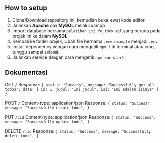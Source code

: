 ## How to setup

1. Clone/Download repository ini, kemudian buka lewat kode editor.
2. Jalankan **Apache** dan **MySQL** melalui xampp
3. Import database bernama `pelatihan_itc_fe_todo.sql` yang berada pada projek ini ke dalam **MySQL**
4. Kembali ke folder projek, Ubah file bernama `.env.example` menjadi `.env`
5. Install dependency dengan cara mengetik `npm i` di terminal atau cmd, tunggu sampai selesai.
6. Jalankan service dengan cara mengetik `npm run start`

## Dokumentasi

GET `/`
Response:
`{
  status: "Success",
  message: "Successfully get all todos',
  data: [
    id: 1,
    judul: "Ini judul",
    isi: "Ini adalah isinya"
  ]
}`

POST `/`
Content-type: application/json
Response:
`{
  status: "Success",
  message: "Successfully create todo",
}`

PUT `/:id`
Content-type: application/json
Response:
`{
  status: "Success",
  message: "Successfully update todo",
}`

DELETE `/:id`
Response:
`{
  status: "Success",
  message: "Successfully delete todo",
}`
